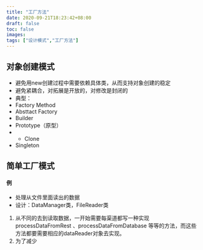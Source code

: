 ```yaml
---
title: "工厂方法"
date: 2020-09-21T18:23:42+08:00
draft: false
toc: false
images:
tags: ["设计模式","工厂方法"]
---
```


## 对象创建模式
- 避免用new创建过程中需要依赖具体类，从而支持对象创建的稳定
- 避免紧耦合，对拓展是开放的，对修改是封闭的
- 典型：
- Factory Method
- Absttact Factory
- Builder
- Prototype（原型）
- - Clone
- Singleton

## 简单工厂模式
#### 例
- 处理从文件里面读出的数据
- 设计：DataManager类，FileReader类
1. 从不同的去到读取数据，一开始需要每渠道都写一种实现 processDataFromRest 、processDataFromDatabase 等等的方法，而这些方法都要需要相应的dataReader对象去实现。
2. 为了减少
